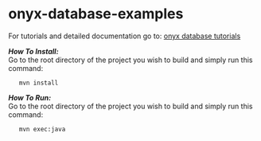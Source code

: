 # onyx-database-examples

For tutorials and detailed documentation go to: [onyx database tutorials](https://onyxdevtools.com/learn/tutorials)

***How To Install:*** <br />
Go to the root directory of the project you wish to build and simply run this command:

	   mvn install
	   
***How To Run:*** <br />
Go to the root directory of the project you wish to build and simply run this command:

	   mvn exec:java
